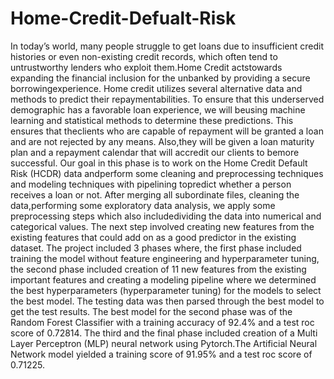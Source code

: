 # Home-Credit-Defualt-Risk

In today’s world, many people struggle to get loans due to insufficient credit histories or even non-existing credit records, which often tend to untrustworthy lenders who exploit them.Home Credit actstowards expanding the financial inclusion for the unbanked by providing a secure borrowingexperience. Home credit utilizes several alternative data and methods to predict their repaymentabilities. To ensure that this underserved demographic has a favorable loan experience, we will beusing machine learning and statistical methods to determine these predictions. This ensures that theclients who are capable of repayment will be granted a loan and are not rejected by any means. Also,they will be given a loan maturity plan and a repayment calendar that will accredit our clients to bemore successful. Our goal in this phase is to work on the Home Credit Default Risk (HCDR) data andperform some cleaning and preprocessing techniques and modeling techniques with pipelining topredict whether a person receives a loan or not. After merging all subordinate files, cleaning the data,performing some exploratory data analysis, we apply some preprocessing steps which also includedividing the data into numerical and categorical values. The next step involved creating new features from the existing features that could add on as a good predictor in the existing dataset. The project included 3 phases where, the first phase included training the model without feature engineering and hyperparameter tuning, the second phase included creation of 11 new features from the existing important features and creating a modeling pipeline where we determined the best hyperparameters (hyperparameter tuning) for the models to select the best model. The testing data was then parsed through the best model to get the test results. The best model for the second phase was of the Random Forest Classifier with a training accuracy of 92.4% and a test roc score of 0.72814. The third and the final phase included creation of a Multi Layer Perceptron (MLP) neural network using Pytorch.The Artificial Neural Network model yielded a training score of 91.95% and a test roc score of 0.71225.
